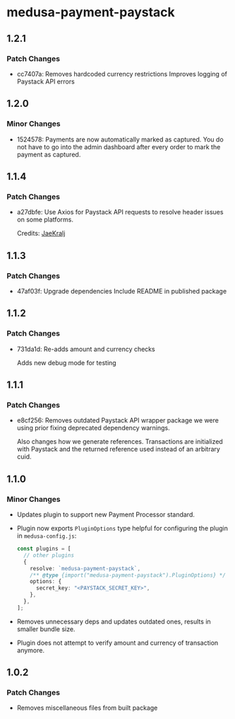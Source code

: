 # medusa-payment-paystack

## 1.2.1

### Patch Changes

- cc7407a: Removes hardcoded currency restrictions
  Improves logging of Paystack API errors

## 1.2.0

### Minor Changes

- 1524578: Payments are now automatically marked as captured. You do not have to go into the admin dashboard after every order to mark the payment as captured.

## 1.1.4

### Patch Changes

- a27dbfe: Use Axios for Paystack API requests to resolve header issues on some platforms.

  Credits: [JaeKralj](https://github.com/JaeKralj)

## 1.1.3

### Patch Changes

- 47af03f: Upgrade dependencies
  Include README in published package

## 1.1.2

### Patch Changes

- 731da1d: Re-adds amount and currency checks

  Adds new debug mode for testing

## 1.1.1

### Patch Changes

- e8cf256: Removes outdated Paystack API wrapper package we were using prior fixing deprecated dependency warnings.

  Also changes how we generate references. Transactions are initialized with Paystack and the returned reference used instead of an arbitrary cuid.

## 1.1.0

### Minor Changes

- Updates plugin to support new Payment Processor standard.

- Plugin now exports `PluginOptions` type helpful for configuring the plugin in `medusa-config.js`:

  ```ts
  const plugins = [
    // other plugins
    {
      resolve: `medusa-payment-paystack`,
      /** @type {import("medusa-payment-paystack").PluginOptions} */
      options: {
        secret_key: "<PAYSTACK_SECRET_KEY>",
      },
    },
  ];
  ```

- Removes unnecessary deps and updates outdated ones, results in smaller bundle size.

- Plugin does not attempt to verify amount and currency of transaction anymore.

## 1.0.2

### Patch Changes

- Removes miscellaneous files from built package

```

```
